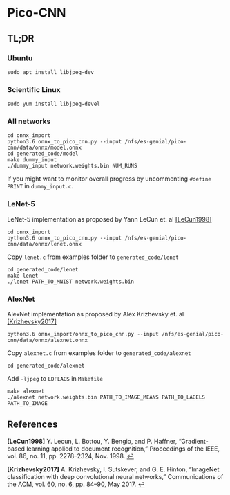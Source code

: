 # Pico-CNN

## TL;DR
### Ubuntu
```{bash}
sudo apt install libjpeg-dev
```

### Scientific Linux
```{bash}
sudo yum install libjpeg-devel
```

### All networks
```{bash}
cd onnx_import
python3.6 onnx_to_pico_cnn.py --input /nfs/es-genial/pico-cnn/data/onnx/model.onnx
cd generated_code/model
make dummy_input
./dummy_input network.weights.bin NUM_RUNS
```
If you might want to monitor overall progress by uncommenting `#define PRINT` in `dummy_input.c`.

### LeNet-5
LeNet-5 implementation as proposed by Yann LeCun et. al <a id="cit_LeCun1998">[[LeCun1998]](#LeCun1998)</a>
```{bash}
cd onnx_import
python3.6 onnx_to_pico_cnn.py --input /nfs/es-genial/pico-cnn/data/onnx/lenet.onnx
```
Copy `lenet.c` from examples folder to `generated_code/lenet`
```{bash}
cd generated_code/lenet
make lenet
./lenet PATH_TO_MNIST network.weights.bin
```

### AlexNet
AlexNet implementation as proposed by Alex Krizhevsky et. al <a id="cit_Krizhevsky2017">[[Krizhevsky2017]](#Krizhevsky2017)</a>
```{bash}
python3.6 onnx_import/onnx_to_pico_cnn.py --input /nfs/es-genial/pico-cnn/data/onnx/alexnet.onnx
```
Copy `alexnet.c` from examples folder to `generated_code/alexnet`
```{bash}
cd generated_code/alexnet
```
Add `-ljpeg` to `LDFLAGS` in `Makefile`
```{bash}
make alexnet
./alexnet network.weights.bin PATH_TO_IMAGE_MEANS PATH_TO_LABELS PATH_TO_IMAGE
```

## References
<b id="LeCun1998">[LeCun1998]</b> Y. Lecun, L. Bottou, Y. Bengio, and P. Haffner, “Gradient-based learning applied to document recognition,” Proceedings of the IEEE, vol. 86, no. 11, pp. 2278–2324, Nov. 1998. [↩](#cit_LeCun1998)

<b id="Krizhevsky2017">[Krizhevsky2017]</b>  A. Krizhevsky, I. Sutskever, and G. E. Hinton, “ImageNet classification with deep convolutional neural networks,” Communications of the ACM, vol. 60, no. 6, pp. 84–90, May 2017. [↩](#cit_Krizhevsky2017)
